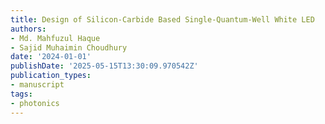 ```yaml
---
title: Design of Silicon-Carbide Based Single-Quantum-Well White LED
authors:
- Md. Mahfuzul Haque
- Sajid Muhaimin Choudhury
date: '2024-01-01'
publishDate: '2025-05-15T13:30:09.970542Z'
publication_types:
- manuscript
tags:
- photonics
---
```

